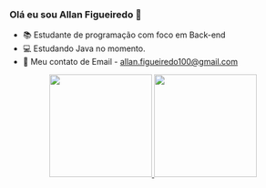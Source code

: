 ### Olá eu sou Allan Figueiredo 👋


- 📚 Estudante de programação com foco em Back-end
- 💻 Estudando Java no momento.
- 💬 Meu contato de Email - allan.figueiredo100@gmail.com

<div align="center">
  <a href="https://github.com/rafaballerini">
  <img height="180em" src="https://github-readme-stats.vercel.app/api?username=AllanFigueiredo&show_icons=true&theme=dracula&include_all_commits=true&count_private=true"/>
  <img height="180em" src="https://github-readme-stats.vercel.app/api/top-langs/?username=AllanFigueiredo&layout=compact&langs_count=7&theme=dracula"/>
</div>
